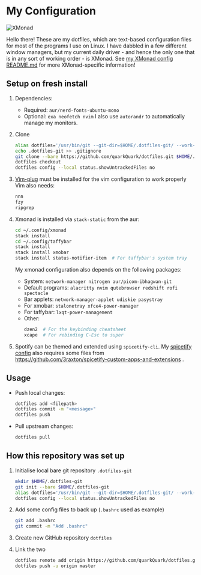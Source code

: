# My Configuration

![XMonad](/.config/Screenshots/2020-08-23-XMonad.png?raw=true)

Hello there!
These are my dotfiles, which are text-based configuration files for most of the programs
I use on Linux. I have dabbled in a few different window managers, but my current daily
driver - and hence the only one that is in any sort of working order - is XMonad.
See
[my XMonad config README.md](.config/xmonad/README.md)
for more XMonad-specific information!

## Setup on fresh install

1.  Dependencies:

    * Required: `aur/nerd-fonts-ubuntu-mono`
    * Optional: `exa neofetch nvim`
    I also use `autorandr` to automatically manage my monitors.

2.  Clone

    ```bash
    alias dotfiles='/usr/bin/git --git-dir=$HOME/.dotfiles-git/ --work-tree=$HOME'
    echo .dotfiles-git >> .gitignore
    git clone --bare https://github.com/quarkQuark/dotfiles.git $HOME/.dotfiles-git
    dotfiles checkout
    dotfiles config --local status.showUntrackedFiles no
    ```

3.  [Vim-plug](https://github.com/junegunn/vim-plug) must be installed
    for the vim configuration to work properly
    Vim also needs:
    ```bash
    nnn
    fzy
    ripgrep
    ```

4.  Xmonad is installed via `stack-static` from the aur:
    ```bash
    cd ~/.config/xmonad
    stack install
    cd ~/.config/taffybar
    stack install
    stack install xmobar
    stack install status-notifier-item  # For taffybar's system tray
    ```

    My xmonad configuration also depends on the following packages:
    * System:           `network-manager nitrogen aur/picom-ibhagwan-git`
    * Default programs: `alacritty nvim qutebrowser redshift rofi spectacle`
    * Bar applets:      `network-manager-applet udiskie pasystray`
    * For xmobar:       `stalonetray xfce4-power-manager`
    * For taffybar:     `lxqt-power-management`
    * Other:
      ``` bash
      dzen2  # For the keybinding cheatsheet
      xcape  # For rebinding C-Esc to super
      ```

5. Spotify can be themed and extended using `spicetify-cli`.
   My [spicetify config](.config/spicetify/config.ini) also requires some files from 
   https://github.com/3raxton/spicetify-custom-apps-and-extensions .

## Usage

*   Push local changes:
    ```bash
    dotfiles add <filepath>
    dotfiles commit -m "<message>"
    dotfiles push
    ```
*   Pull upstream changes:
    ```bash
    dotfiles pull
    ```

## How this repository was set up

1.  Initialise local bare git repository `.dotfiles-git`

    ```bash
    mkdir $HOME/.dotfiles-git
    git init --bare $HOME/.dotfiles-git
    alias dotfiles='/usr/bin/git --git-dir=$HOME/.dotfiles-git/ --work-tree=$HOME'
    dotfiles config --local status.showUntrackedFiles no
    ```

2.  Add some config files to back up (`.bashrc` used as example)

    ```bash
    git add .bashrc
    git commit -m "Add .bashrc"
    ```

3.  Create new GitHub repository `dotfiles`

4.  Link the two

    ```bash
    dotfiles remote add origin https://github.com/quarkQuark/dotfiles.git
    dotfiles push -u origin master
    ```
